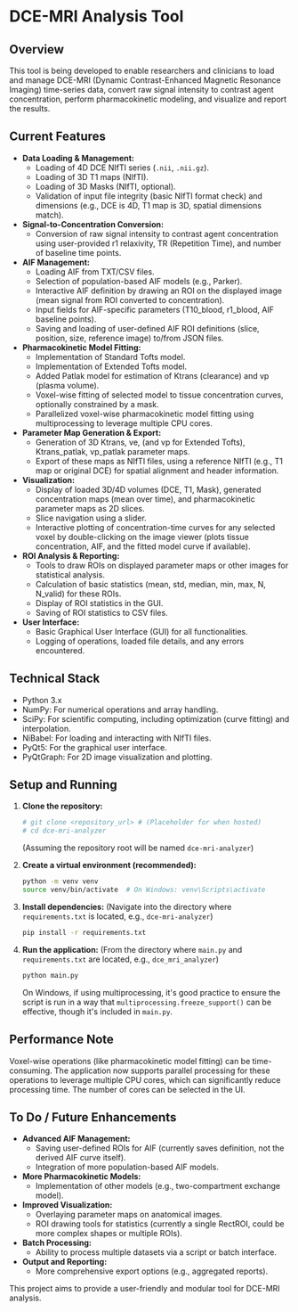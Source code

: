 # DCE-MRI Analysis Tool

## Overview

This tool is being developed to enable researchers and clinicians to load and manage DCE-MRI (Dynamic Contrast-Enhanced Magnetic Resonance Imaging) time-series data, convert raw signal intensity to contrast agent concentration, perform pharmacokinetic modeling, and visualize and report the results.

## Current Features

*   **Data Loading & Management:**
    *   Loading of 4D DCE NIfTI series (`.nii`, `.nii.gz`).
    *   Loading of 3D T1 maps (NIfTI).
    *   Loading of 3D Masks (NIfTI, optional).
    *   Validation of input file integrity (basic NIfTI format check) and dimensions (e.g., DCE is 4D, T1 map is 3D, spatial dimensions match).
*   **Signal-to-Concentration Conversion:**
    *   Conversion of raw signal intensity to contrast agent concentration using user-provided r1 relaxivity, TR (Repetition Time), and number of baseline time points.
*   **AIF Management:**
    *   Loading AIF from TXT/CSV files.
    *   Selection of population-based AIF models (e.g., Parker).
    *   Interactive AIF definition by drawing an ROI on the displayed image (mean signal from ROI converted to concentration).
    *   Input fields for AIF-specific parameters (T10_blood, r1_blood, AIF baseline points).
    *   Saving and loading of user-defined AIF ROI definitions (slice, position, size, reference image) to/from JSON files.
*   **Pharmacokinetic Model Fitting:**
    *   Implementation of Standard Tofts model.
    *   Implementation of Extended Tofts model.
    *   Added Patlak model for estimation of Ktrans (clearance) and vp (plasma volume).
    *   Voxel-wise fitting of selected model to tissue concentration curves, optionally constrained by a mask.
    *   Parallelized voxel-wise pharmacokinetic model fitting using multiprocessing to leverage multiple CPU cores.
*   **Parameter Map Generation & Export:**
    *   Generation of 3D Ktrans, ve, (and vp for Extended Tofts), Ktrans_patlak, vp_patlak parameter maps.
    *   Export of these maps as NIfTI files, using a reference NIfTI (e.g., T1 map or original DCE) for spatial alignment and header information.
*   **Visualization:**
    *   Display of loaded 3D/4D volumes (DCE, T1, Mask), generated concentration maps (mean over time), and pharmacokinetic parameter maps as 2D slices.
    *   Slice navigation using a slider.
    *   Interactive plotting of concentration-time curves for any selected voxel by double-clicking on the image viewer (plots tissue concentration, AIF, and the fitted model curve if available).
*   **ROI Analysis & Reporting:**
    *   Tools to draw ROIs on displayed parameter maps or other images for statistical analysis.
    *   Calculation of basic statistics (mean, std, median, min, max, N, N_valid) for these ROIs.
    *   Display of ROI statistics in the GUI.
    *   Saving of ROI statistics to CSV files.
*   **User Interface:**
    *   Basic Graphical User Interface (GUI) for all functionalities.
    *   Logging of operations, loaded file details, and any errors encountered.

## Technical Stack

*   Python 3.x
*   NumPy: For numerical operations and array handling.
*   SciPy: For scientific computing, including optimization (curve fitting) and interpolation.
*   NiBabel: For loading and interacting with NIfTI files.
*   PyQt5: For the graphical user interface.
*   PyQtGraph: For 2D image visualization and plotting.

## Setup and Running

1.  **Clone the repository:**
    ```bash
    # git clone <repository_url> # (Placeholder for when hosted)
    # cd dce-mri-analyzer 
    ```
    (Assuming the repository root will be named `dce-mri-analyzer`)

2.  **Create a virtual environment (recommended):**
    ```bash
    python -m venv venv
    source venv/bin/activate  # On Windows: venv\Scripts\activate
    ```
3.  **Install dependencies:**
    (Navigate into the directory where `requirements.txt` is located, e.g., `dce-mri-analyzer`)
    ```bash
    pip install -r requirements.txt
    ```
4.  **Run the application:**
    (From the directory where `main.py` and `requirements.txt` are located, e.g., `dce_mri_analyzer`)
    ```bash
    python main.py
    ```
    On Windows, if using multiprocessing, it's good practice to ensure the script is run in a way that `multiprocessing.freeze_support()` can be effective, though it's included in `main.py`.

## Performance Note
Voxel-wise operations (like pharmacokinetic model fitting) can be time-consuming. The application now supports parallel processing for these operations to leverage multiple CPU cores, which can significantly reduce processing time. The number of cores can be selected in the UI.

## To Do / Future Enhancements

*   **Advanced AIF Management:**
    *   Saving user-defined ROIs for AIF (currently saves definition, not the derived AIF curve itself).
    *   Integration of more population-based AIF models.
*   **More Pharmacokinetic Models:**
    *   Implementation of other models (e.g., two-compartment exchange model).
*   **Improved Visualization:**
    *   Overlaying parameter maps on anatomical images.
    *   ROI drawing tools for statistics (currently a single RectROI, could be more complex shapes or multiple ROIs).
*   **Batch Processing:**
    *   Ability to process multiple datasets via a script or batch interface.
*   **Output and Reporting:**
    *   More comprehensive export options (e.g., aggregated reports).

This project aims to provide a user-friendly and modular tool for DCE-MRI analysis.
